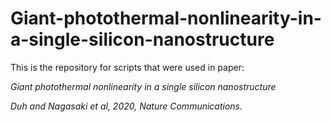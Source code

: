 # Giant-photothermal-nonlinearity-in-a-single-silicon-nanostructure
This is the repository for scripts that were used in paper:

*Giant photothermal nonlinearity in a single silicon nanostructure*

*Duh and Nagasaki et al, 2020, Nature Communications.*
